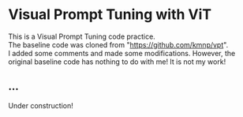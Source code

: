 # Visual Prompt Tuning with ViT
This is a Visual Prompt Tuning code practice.  
The baseline code was cloned from "https://github.com/kmnp/vpt".  
I added some comments and made some modifications. However, the original baseline code has nothing to do with me! It is not my work!

## ...
Under construction!
